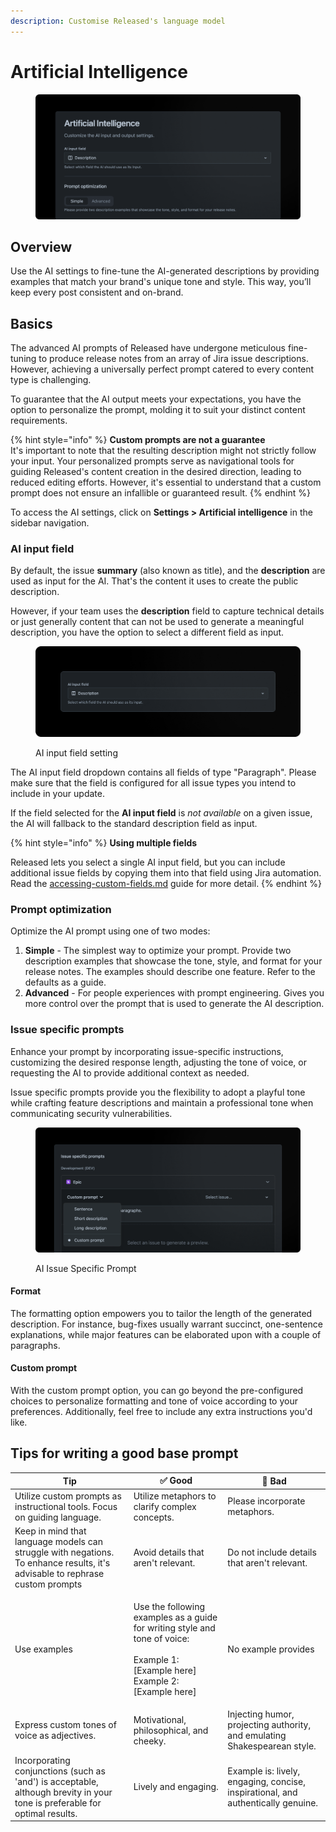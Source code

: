 ```yaml
---
description: Customise Released's language model
---
```


# Artificial Intelligence

<figure><img src="../../.gitbook/assets/AI-Header.png" alt=""><figcaption></figcaption></figure>

## Overview

Use the AI settings to fine-tune the AI-generated descriptions by providing examples that match your brand's unique tone and style. This way, you’ll keep every post consistent and on-brand.

## Basics

The advanced AI prompts of Released have undergone meticulous fine-tuning to produce release notes from an array of Jira issue descriptions. However, achieving a universally perfect prompt catered to every content type is challenging.

To guarantee that the AI output meets your expectations, you have the option to personalize the prompt, molding it to suit your distinct content requirements.

{% hint style="info" %}
**Custom prompts are not a guarantee**\
It's important to note that the resulting description might not strictly follow your input. Your personalized prompts serve as navigational tools for guiding Released's content creation in the desired direction, leading to reduced editing efforts. However, it's essential to understand that a custom prompt does not ensure an infallible or guaranteed result.
{% endhint %}

To access the AI settings, click on **Settings > Artificial intelligence** in the sidebar navigation.

### AI input field

By default, the issue **summary** (also known as title), and the **description** are used as input for the AI. That's the content it uses to create the public description.

However, if your team uses the **description** field to capture technical details or just generally content that can not be used to generate a meaningful description, you have the option to select a different field as input.

<figure><img src="../../.gitbook/assets/AI Input Field.png" alt=""><figcaption><p>AI input field setting</p></figcaption></figure>

The AI input field dropdown contains all fields of type "Paragraph". Please make sure that the field is configured for all issue types you intend to include in your update.

If the field selected for the **AI input field** is _not available_ on a given issue, the AI will fallback to the standard description field as input.

{% hint style="info" %}
**Using multiple fields**

Released lets you select a single AI input field, but you can include additional issue fields by copying them into that field using Jira automation. Read the [accessing-custom-fields.md](../../how-tos/accessing-custom-fields.md "mention") guide for more detail.&#x20;
{% endhint %}

###

### Prompt optimization

Optimize the AI prompt using one of two modes:

1. **Simple** - The simplest way to optimize your prompt. Provide two description examples that showcase the tone, style, and format for your release notes. The examples should describe one feature. Refer to the defaults as a guide.
2. **Advanced** - For people experiences with prompt engineering. Gives you more control over the prompt that is used to generate the AI description.

### Issue specific prompts

Enhance your prompt by incorporating issue-specific instructions, customizing the desired response length, adjusting the tone of voice, or requesting the AI to provide additional context as needed.

Issue specific prompts provide you the flexibility to adopt a playful tone while crafting feature descriptions and maintain a professional tone when communicating security vulnerabilities.

<figure><img src="../../.gitbook/assets/AI Issue Prompt.png" alt=""><figcaption><p>AI Issue Specific Prompt</p></figcaption></figure>

#### Format

The formatting option empowers you to tailor the length of the generated description. For instance, bug-fixes usually warrant succinct, one-sentence explanations, while major features can be elaborated upon with a couple of paragraphs.

#### Custom prompt

With the custom prompt option, you can go beyond the pre-configured choices to personalize formatting and tone of voice according to your preferences. Additionally, feel free to include any extra instructions you'd like.

## Tips for writing a good base prompt

| Tip                                                                                                                          | ✅ Good                                                                                                                                          | 🚫 Bad                                                                           |
| ---------------------------------------------------------------------------------------------------------------------------- | ----------------------------------------------------------------------------------------------------------------------------------------------- | -------------------------------------------------------------------------------- |
| Utilize custom prompts as instructional tools. Focus on guiding language.                                                    | Utilize metaphors to clarify complex concepts.                                                                                                  | Please incorporate metaphors.                                                    |
| Keep in mind that language models can struggle with negations. To enhance results, it's advisable to rephrase custom prompts | Avoid details that aren't relevant.                                                                                                             | Do not include details that aren't relevant.                                     |
| Use examples                                                                                                                 | <p>Use the following examples as a guide for writing style and tone of voice:<br><br>Example 1: [Example here]<br>Example 2: [Example here]</p> | No example provides                                                              |
| Express custom tones of voice as adjectives.                                                                                 | Motivational, philosophical, and cheeky.                                                                                                        | Injecting humor, projecting authority, and emulating Shakespearean style.        |
| Incorporating conjunctions (such as 'and') is acceptable, although brevity in your tone is preferable for optimal results.   | Lively and engaging.                                                                                                                            | Example is: lively, engaging, concise, inspirational, and authentically genuine. |
